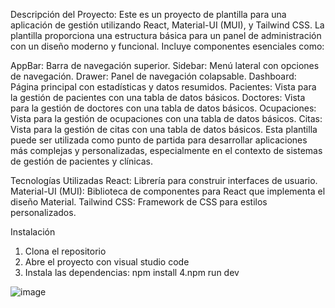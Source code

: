 Descripción del Proyecto:
Este es un proyecto de plantilla para una aplicación de gestión utilizando React, Material-UI (MUI), y Tailwind CSS. La plantilla proporciona una estructura básica para un panel de administración con un diseño moderno y funcional. Incluye componentes esenciales como:

AppBar: Barra de navegación superior.
Sidebar: Menú lateral con opciones de navegación.
Drawer: Panel de navegación colapsable.
Dashboard: Página principal con estadísticas y datos resumidos.
Pacientes: Vista para la gestión de pacientes con una tabla de datos básicos.
Doctores: Vista para la gestión de doctores con una tabla de datos básicos.
Ocupaciones: Vista para la gestión de ocupaciones con una tabla de datos básicos.
Citas: Vista para la gestión de citas con una tabla de datos básicos.
Esta plantilla puede ser utilizada como punto de partida para desarrollar aplicaciones más complejas y personalizadas, especialmente en el contexto de sistemas de gestión de pacientes y clínicas.

Tecnologías Utilizadas
React: Librería para construir interfaces de usuario.
Material-UI (MUI): Biblioteca de componentes para React que implementa el diseño Material.
Tailwind CSS: Framework de CSS para estilos personalizados.

Instalación
1. Clona el repositorio
2. Abre el proyecto con visual studio code
3. Instala las dependencias: npm install
4.npm run dev

![image](https://github.com/user-attachments/assets/d644cc71-2ad1-4b10-8fda-0d79fd44cbe0)




